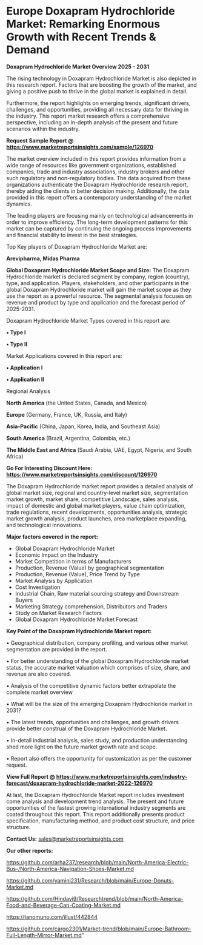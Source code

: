 # Europe Doxapram Hydrochloride Market: Remarking Enormous Growth with Recent Trends & Demand

<Strong> Doxapram Hydrochloride Market Overview 2025 - 2031</strong>

The rising technology in Doxapram Hydrochloride Market is also depicted in this research report. Factors that are boosting the growth of the market, and giving a positive push to thrive in the global market is explained in detail.

Furthermore, the report highlights on emerging trends, significant drivers, challenges, and opportunities, providing all necessary data for thriving in the industry. This report market research offers a comprehensive perspective, including an in-depth analysis of the present and future scenarios within the industry.

<strong>Request Sample Report @ <a href=https://www.marketreportsinsights.com/sample/126970>https://www.marketreportsinsights.com/sample/126970</a></strong>

The market overview included in this report provides information from a wide range of resources like government organizations, established companies, trade and industry associations, industry brokers and other such regulatory and non-regulatory bodies. The data acquired from these organizations authenticate the Doxapram Hydrochloride research report, thereby aiding the clients in better decision making. Additionally, the data provided in this report offers a contemporary understanding of the market dynamics.

The leading players are focusing mainly on technological advancements in order to improve efficiency. The long-term development patterns for this market can be captured by continuing the ongoing process improvements and financial stability to invest in the best strategies.

Top Key players of Doxapram Hydrochloride Market are:

<strong>Arevipharma, Midas Pharma</strong>

<strong><b>Global Doxapram Hydrochloride Market Scope and Size:</b></strong>
The Doxapram Hydrochloride market is declared segment by company, region (country), type, and application. Players, stakeholders, and other participants in the global Doxapram Hydrochloride market will gain the market scope as they use the report as a powerful resource. The segmental analysis focuses on revenue and product by type and application and the forecast period of 2025-2031.

Doxapram Hydrochloride Market Types covered in this report are:

<strong>• Type I

• Type II</strong>

Market Applications covered in this report are:

<strong>• Application I

• Application II</strong> 

Regional Analysis

<strong>North America</strong> (the United States, Canada, and Mexico)

<strong>Europe</strong> (Germany, France, UK, Russia, and Italy)

<strong>Asia-Pacific</strong> (China, Japan, Korea, India, and Southeast Asia)

<strong>South America</strong> (Brazil, Argentina, Colombia, etc.)

<strong>The Middle East and Africa</strong> (Saudi Arabia, UAE, Egypt, Nigeria, and South Africa)

<strong>Go For Interesting Discount Here: <a href=https://www.marketreportsinsights.com/discount/126970>https://www.marketreportsinsights.com/discount/126970</a></strong>

The Doxapram Hydrochloride market report provides a detailed analysis of global market size, regional and country-level market size, segmentation market growth, market share, competitive Landscape, sales analysis, impact of domestic and global market players, value chain optimization, trade regulations, recent developments, opportunities analysis, strategic market growth analysis, product launches, area marketplace expanding, and technological innovations.

<strong><b>Major factors covered in the report:</b></strong>
<ul>
  <li>Global Doxapram Hydrochloride Market </li>
  <li>Economic Impact on the Industry</li>
  <li>Market Competition in terms of Manufacturers</li>
  <li>Production, Revenue (Value) by geographical segmentation</li>
  <li>Production, Revenue (Value), Price Trend by Type</li>
  <li>Market Analysis by Application</li>
  <li>Cost Investigation</li>
  <li>Industrial Chain, Raw material sourcing strategy and Downstream Buyers</li>
  <li>Marketing Strategy comprehension, Distributors and Traders</li>
  <li>Study on Market Research Factors</li>
  <li>Global Doxapram Hydrochloride Market Forecast</li>
</ul>

<strong><b>Key Point of the Doxapram Hydrochloride Market report:</b></strong>

• Geographical distribution, company profiling, and various other market segmentation are provided in the report.

• For better understanding of the global Doxapram Hydrochloride market status, the accurate market valuation which comprises of size, share, and revenue are also covered.

• Analysis of the competitive dynamic factors better extrapolate the complete market overview

• What will be the size of the emerging Doxapram Hydrochloride market in 2031?

• The latest trends, opportunities and challenges, and growth drivers provide better construal of the Doxapram Hydrochloride Market.

• In-detail industrial analysis, sales study, and production understanding shed more light on the future market growth rate and scope.

• Report also offers the opportunity for customization as per the customer request.

<strong><b>View Full Report @ <a href=https://www.marketreportsinsights.com/industry-forecast/doxapram-hydrochloride-market-2022-126970>https://www.marketreportsinsights.com/industry-forecast/doxapram-hydrochloride-market-2022-126970</a></b></strong>


At last, the Doxapram Hydrochloride Market report includes investment come analysis and development trend analysis. The present and future opportunities of the fastest growing international industry segments are coated throughout this report. This report additionally presents product specification, manufacturing method, and product cost structure, and price structure.

<strong>Contact Us:</strong>
sales@marketreportsinsights.com

<strong>Our other reports:</strong>

<a href=https://github.com/arha237/research/blob/main/North-America-Electric-Bus-/North-America-Navigation-Shoes-Market.md>https://github.com/arha237/research/blob/main/North-America-Electric-Bus-/North-America-Navigation-Shoes-Market.md</a>

<a href=https://github.com/yamini231/Research/blob/main/Europe-Donuts-Market.md>https://github.com/yamini231/Research/blob/main/Europe-Donuts-Market.md</a>

<a href=https://github.com/Hindavi9/Researchtrend/blob/main/North-America-Food-and-Beverage-Can-Coating-Market.md>https://github.com/Hindavi9/Researchtrend/blob/main/North-America-Food-and-Beverage-Can-Coating-Market.md</a>

<a href=https://tanomuno.com/illust/442844>https://tanomuno.com/illust/442844</a>

<a href=https://github.com/cargo2301/Market-trend/blob/main/Europe-Bathroom-Full-Length-Mirror-Market.md>https://github.com/cargo2301/Market-trend/blob/main/Europe-Bathroom-Full-Length-Mirror-Market.md</a>"
